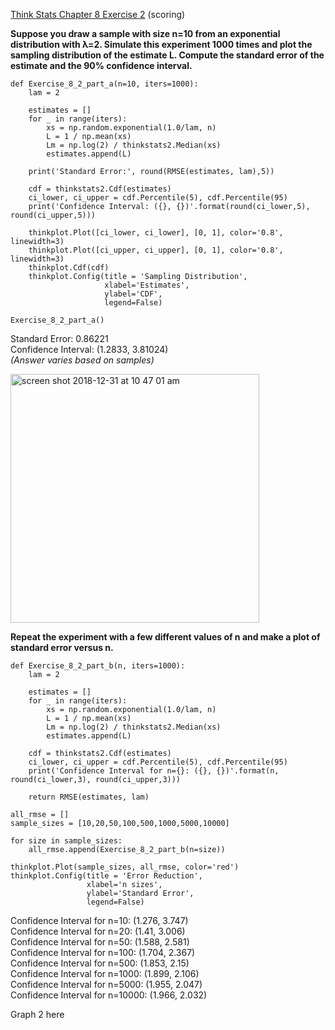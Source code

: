 [Think Stats Chapter 8 Exercise 2](http://greenteapress.com/thinkstats2/html/thinkstats2009.html#toc77) (scoring)

**Suppose you draw a sample with size n=10 from an exponential distribution with λ=2. Simulate this experiment 1000 times and plot the sampling distribution of the estimate L. Compute the standard error of the estimate and the 90% confidence interval.**

```
def Exercise_8_2_part_a(n=10, iters=1000):
    lam = 2

    estimates = [] 
    for _ in range(iters):
        xs = np.random.exponential(1.0/lam, n)
        L = 1 / np.mean(xs)
        Lm = np.log(2) / thinkstats2.Median(xs)
        estimates.append(L)

    print('Standard Error:', round(RMSE(estimates, lam),5))
    
    cdf = thinkstats2.Cdf(estimates)
    ci_lower, ci_upper = cdf.Percentile(5), cdf.Percentile(95)
    print('Confidence Interval: ({}, {})'.format(round(ci_lower,5), round(ci_upper,5)))
    
    thinkplot.Plot([ci_lower, ci_lower], [0, 1], color='0.8', linewidth=3)
    thinkplot.Plot([ci_upper, ci_upper], [0, 1], color='0.8', linewidth=3)
    thinkplot.Cdf(cdf)
    thinkplot.Config(title = 'Sampling Distribution',
                     xlabel='Estimates',
                     ylabel='CDF',
                     legend=False)
    
Exercise_8_2_part_a()
```
Standard Error: 0.86221   
Confidence Interval: (1.2833, 3.81024)    
*(Answer varies based on samples)*

<img width="398" alt="screen shot 2018-12-31 at 10 47 01 am" src="https://user-images.githubusercontent.com/20651507/50566004-91877e00-0ce9-11e9-9514-1e83b1a31e46.png">

**Repeat the experiment with a few different values of n and make a plot of standard error versus n.**
```
def Exercise_8_2_part_b(n, iters=1000):
    lam = 2

    estimates = [] 
    for _ in range(iters):
        xs = np.random.exponential(1.0/lam, n)
        L = 1 / np.mean(xs)
        Lm = np.log(2) / thinkstats2.Median(xs)
        estimates.append(L)
        
    cdf = thinkstats2.Cdf(estimates)
    ci_lower, ci_upper = cdf.Percentile(5), cdf.Percentile(95)
    print('Confidence Interval for n={}: ({}, {})'.format(n, round(ci_lower,3), round(ci_upper,3)))
    
    return RMSE(estimates, lam)

all_rmse = []
sample_sizes = [10,20,50,100,500,1000,5000,10000]

for size in sample_sizes:
    all_rmse.append(Exercise_8_2_part_b(n=size))
    
thinkplot.Plot(sample_sizes, all_rmse, color='red')
thinkplot.Config(title = 'Error Reduction',
                 xlabel='n sizes',
                 ylabel='Standard Error',
                 legend=False)
```
Confidence Interval for n=10: (1.276, 3.747)    
Confidence Interval for n=20: (1.41, 3.006)    
Confidence Interval for n=50: (1.588, 2.581)    
Confidence Interval for n=100: (1.704, 2.367)    
Confidence Interval for n=500: (1.853, 2.15)    
Confidence Interval for n=1000: (1.899, 2.106)    
Confidence Interval for n=5000: (1.955, 2.047)    
Confidence Interval for n=10000: (1.966, 2.032)    

Graph 2 here


